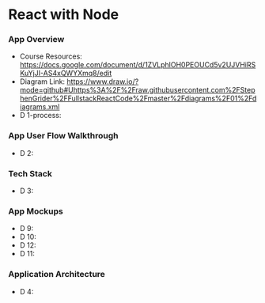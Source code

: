 # React with Node

### App Overview
* Course Resources: https://docs.google.com/document/d/1ZVLphlOH0PEOUCd5v2UJVHiRSKuYjJI-AS4xQWYXmq8/edit
* Diagram Link: https://www.draw.io/?mode=github#Uhttps%3A%2F%2Fraw.githubusercontent.com%2FStephenGrider%2FFullstackReactCode%2Fmaster%2Fdiagrams%2F01%2Fdiagrams.xml
* D 1-process:

### App User Flow Walkthrough
* D 2:

### Tech Stack
* D 3:

### App Mockups
* D 9:
* D 10:
* D 12:
* D 11:

### Application Architecture
* D 4:
